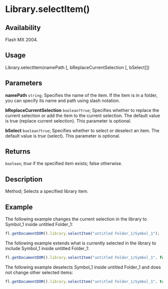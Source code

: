 # Library.selectItem()

## Availability

Flash MX 2004.

## Usage

Library.selectItem(namePath [, bReplaceCurrentSelection [, bSelect]])

## Parameters

**namePath** `string`; Specifies the name of the item. If the item is in a folder, you can specify its name and path using slash notation.

**bReplaceCurrentSelection** `boolean?true`; Specifies whether to replace the current selection or add the item to the current selection. The default value is true (replace current selection). This parameter is optional.

**bSelect** `boolean?true`; Specifies whether to select or deselect an item. The default value is *true* (select). This parameter is optional.

## Returns

`boolean`; *true* if the specified item exists; false otherwise.

## Description

Method; Selects a specified library item.

## Example

The following example changes the current selection in the library to Symbol_1 inside untitled Folder_1:

```javascript
fl.getDocumentDOM().library.selectItem("untitled Folder_1/Symbol_1");
```

The following example extends what is currently selected in the library to include Symbol_1 inside untitled Folder_1:

```javascript
fl.getDocumentDOM().library.selectItem("untitled Folder_1/Symbol_1", false);
```

The following example deselects Symbol_1 inside untitled Folder_1 and does not change other selected items:

```javascript
fl.getDocumentDOM().library.selectItem("untitled Folder_1/Symbol_1", true, false);
```

